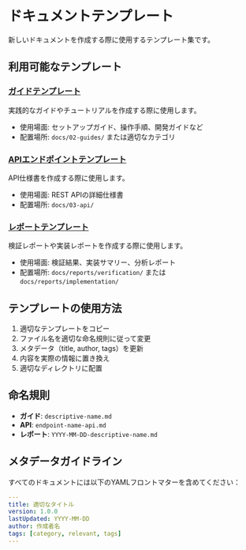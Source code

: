 # ドキュメントテンプレート

新しいドキュメントを作成する際に使用するテンプレート集です。

## 利用可能なテンプレート

### [ガイドテンプレート](guide-template.md)
実践的なガイドやチュートリアルを作成する際に使用します。
- 使用場面: セットアップガイド、操作手順、開発ガイドなど
- 配置場所: `docs/02-guides/` または適切なカテゴリ

### [APIエンドポイントテンプレート](api-endpoint-template.md)
API仕様書を作成する際に使用します。
- 使用場面: REST APIの詳細仕様書
- 配置場所: `docs/03-api/`

### [レポートテンプレート](report-template.md)
検証レポートや実装レポートを作成する際に使用します。
- 使用場面: 検証結果、実装サマリー、分析レポート
- 配置場所: `docs/reports/verification/` または `docs/reports/implementation/`

## テンプレートの使用方法

1. 適切なテンプレートをコピー
2. ファイル名を適切な命名規則に従って変更
3. メタデータ（title, author, tags）を更新
4. 内容を実際の情報に置き換え
5. 適切なディレクトリに配置

## 命名規則

- **ガイド**: `descriptive-name.md`
- **API**: `endpoint-name-api.md`
- **レポート**: `YYYY-MM-DD-descriptive-name.md`

## メタデータガイドライン

すべてのドキュメントには以下のYAMLフロントマターを含めてください：

```yaml
---
title: 適切なタイトル
version: 1.0.0
lastUpdated: YYYY-MM-DD
author: 作成者名
tags: [category, relevant, tags]
---
```